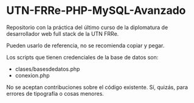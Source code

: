 # UTN-FRRe-PHP-MySQL-Avanzado

Repositorio con la práctica del último curso de la diplomatura de desarrollador web full stack de la UTN FRRe.

Pueden usarlo de referencia, no se recomienda copiar y pegar.

Los scripts que tienen credenciales de la base de datos son:
- clases/basesdedatos.php
- conexion.php

No se aceptan contribuciones sobre el código existente. Sí, quizás, para errores de tipografía o cosas menores.